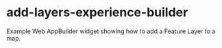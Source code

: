# add-layers-experience-builder
Example Web AppBuilder widget showing how to add a Feature Layer to a map.
